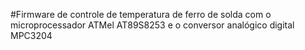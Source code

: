 #Firmware de controle de temperatura de ferro de solda com o microprocessador ATMel AT89S8253 e o conversor analógico digital MPC3204
